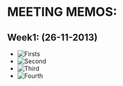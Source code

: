 MEETING MEMOS:
==============

Week1: (26-11-2013)
-------------------
+ ![Firsts](https://www.dropbox.com/s/y5ku6z37weg16id/2013-11-26%2010.03.06.jpg)
+ ![Second](https://www.dropbox.com/s/5kx21yz8j40i36p/2013-11-26%2010.15.10.jpg)
+ ![Third](https://www.dropbox.com/s/bj08tjszojuikre/2013-11-26%2010.47.19.jpg)
+ ![Fourth](https://www.dropbox.com/s/50jxdnaj1ztn3ro/2013-11-26%2010.55.57.jpg)


